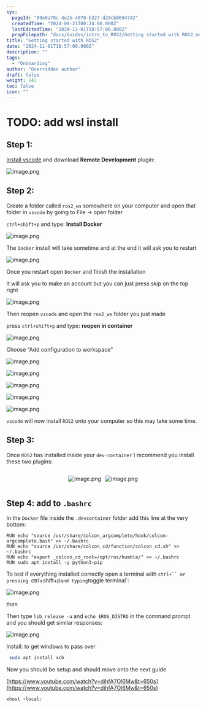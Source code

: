 ```yaml
---
sys:
  pageId: "89e0a78c-4e2b-4070-b327-d28cb0694742"
  createdTime: "2024-08-21T00:24:00.000Z"
  lastEditedTime: "2024-11-01T18:57:00.000Z"
  propFilepath: "docs/Guides/intro_to_ROS2/Getting started with ROS2.md"
title: "Getting started with ROS2"
date: "2024-11-01T18:57:00.000Z"
description: ""
tags:
  - "Onboarding"
author: "Overridden author"
draft: false
weight: 141
toc: false
icon: ""
---
```


# TODO: add wsl install

## Step 1:

[Install vscode](https://code.visualstudio.com/download) and download **Remote Development** plugin:

![image.png](https://prod-files-secure.s3.us-west-2.amazonaws.com/d518164a-d88e-44d1-a4ee-3adb3bd8bce0/efb52993-1881-4a40-b95e-6f020334f022/image.png?X-Amz-Algorithm=AWS4-HMAC-SHA256&X-Amz-Content-Sha256=UNSIGNED-PAYLOAD&X-Amz-Credential=ASIAZI2LB466VF25XVWD%2F20250423%2Fus-west-2%2Fs3%2Faws4_request&X-Amz-Date=20250423T091005Z&X-Amz-Expires=3600&X-Amz-Security-Token=IQoJb3JpZ2luX2VjEGEaCXVzLXdlc3QtMiJHMEUCIFpO5OVLyGaYz8fNkjkV%2Fq8LlgR%2BVXHo29ypbj1MzC0tAiEAn1YIXK55Qzhff6ZFnJJErf%2FpTu9DYvrlQx8GROVUkmgqiAQI6v%2F%2F%2F%2F%2F%2F%2F%2F%2F%2FARAAGgw2Mzc0MjMxODM4MDUiDL78Yv%2FtsrWBlmKuCircA6Vj%2Fxi3GW7A15B41Ec2cXJGOT7vdttTiF1XJr6T3ABggmpzVxmID3bVaX2GHuvV8xFHMOjh%2BWxC240Yus3F1LpBTjUpaQ2VclGQs4t7OeCOX%2FeeYRC3aFZfo6M8r4DKQoH91nuu%2Ff9XM6SpU5fG8KErj0E%2BuK2dAUUIgYk0%2BCkIG2J2u7ihTJzcro9RMTHeb5ZCTwdiSxmFd6D6BgnRk73HLn4%2B%2Fbca91SuFtqpi8cXEfYafP4viDTODn1kFmf2sGWzIF7clZmk79nQHdbXgbHCN%2BrG5libgpqpU2Th4L6G4qPUk1MgbKgPmZF9JXcxdvE2eQV33eMOTTt1jm9856HDlSLdvM9aaJtEDZI7o1ZhpO5tzvDgq98c2T6pBWDCGAhi6lMgR4yc41GZXAVGUzRYTnsy0qo2B6BR4jiSsBTleCEnPEvUceWGh4%2FxC6Vmfg1N%2FaEHgz791hV4Dk%2F06WDIPXHsPs4tahKjj0gaQ0Pb6NO%2FoTxvoBSYnUr9sqlyNVzddkzFcWFDfBYSoszB1Sx5yi5bXgPdh73W8CaLHQ%2BQiTxE6BngLOj%2FjO%2F32OjaqyulMEsebjhrZFEC2dYXMIMTy%2F42tbuLGPnu2ri%2BVPwLA81qET%2BgQTvpmFdsMKjZosAGOqUBjikXJaw9VPOgON1flsPti6T8do%2F42qTaeBwlK8nzmpcap8TQc204WkX6I5us85TJA2kPVlgYhW4%2B8%2BdL6vsCMFWKn5dV8sAWj9pt6TwjUO5ZNUIR8LxQC7NnlgB%2FD0jA0Xcit7iD3rFtgUyC57K%2FPDCZxAyds4BI%2Bf2n97fW4ka7zruObGgIvtjm1Yb3wPTp%2BQfv2FUIuZ%2FVhxA3YmjZ6PoRlCUh&X-Amz-Signature=2114d84bc3e78db511e7109540c5cab83e16d224012d39df7032f678328a330e&X-Amz-SignedHeaders=host&x-id=GetObject)

## Step 2:

Create a folder called `ros2_ws` somewhere on your computer and open that folder in `vscode` by going to File → open folder 

`ctrl+shift+p` and type: **Install Docker**

![image.png](https://prod-files-secure.s3.us-west-2.amazonaws.com/d518164a-d88e-44d1-a4ee-3adb3bd8bce0/2269dc0e-1cd5-47ff-bceb-c04ad9b2eab0/image.png?X-Amz-Algorithm=AWS4-HMAC-SHA256&X-Amz-Content-Sha256=UNSIGNED-PAYLOAD&X-Amz-Credential=ASIAZI2LB466VF25XVWD%2F20250423%2Fus-west-2%2Fs3%2Faws4_request&X-Amz-Date=20250423T091005Z&X-Amz-Expires=3600&X-Amz-Security-Token=IQoJb3JpZ2luX2VjEGEaCXVzLXdlc3QtMiJHMEUCIFpO5OVLyGaYz8fNkjkV%2Fq8LlgR%2BVXHo29ypbj1MzC0tAiEAn1YIXK55Qzhff6ZFnJJErf%2FpTu9DYvrlQx8GROVUkmgqiAQI6v%2F%2F%2F%2F%2F%2F%2F%2F%2F%2FARAAGgw2Mzc0MjMxODM4MDUiDL78Yv%2FtsrWBlmKuCircA6Vj%2Fxi3GW7A15B41Ec2cXJGOT7vdttTiF1XJr6T3ABggmpzVxmID3bVaX2GHuvV8xFHMOjh%2BWxC240Yus3F1LpBTjUpaQ2VclGQs4t7OeCOX%2FeeYRC3aFZfo6M8r4DKQoH91nuu%2Ff9XM6SpU5fG8KErj0E%2BuK2dAUUIgYk0%2BCkIG2J2u7ihTJzcro9RMTHeb5ZCTwdiSxmFd6D6BgnRk73HLn4%2B%2Fbca91SuFtqpi8cXEfYafP4viDTODn1kFmf2sGWzIF7clZmk79nQHdbXgbHCN%2BrG5libgpqpU2Th4L6G4qPUk1MgbKgPmZF9JXcxdvE2eQV33eMOTTt1jm9856HDlSLdvM9aaJtEDZI7o1ZhpO5tzvDgq98c2T6pBWDCGAhi6lMgR4yc41GZXAVGUzRYTnsy0qo2B6BR4jiSsBTleCEnPEvUceWGh4%2FxC6Vmfg1N%2FaEHgz791hV4Dk%2F06WDIPXHsPs4tahKjj0gaQ0Pb6NO%2FoTxvoBSYnUr9sqlyNVzddkzFcWFDfBYSoszB1Sx5yi5bXgPdh73W8CaLHQ%2BQiTxE6BngLOj%2FjO%2F32OjaqyulMEsebjhrZFEC2dYXMIMTy%2F42tbuLGPnu2ri%2BVPwLA81qET%2BgQTvpmFdsMKjZosAGOqUBjikXJaw9VPOgON1flsPti6T8do%2F42qTaeBwlK8nzmpcap8TQc204WkX6I5us85TJA2kPVlgYhW4%2B8%2BdL6vsCMFWKn5dV8sAWj9pt6TwjUO5ZNUIR8LxQC7NnlgB%2FD0jA0Xcit7iD3rFtgUyC57K%2FPDCZxAyds4BI%2Bf2n97fW4ka7zruObGgIvtjm1Yb3wPTp%2BQfv2FUIuZ%2FVhxA3YmjZ6PoRlCUh&X-Amz-Signature=43b516c73cc5d1147055e04728e5f3f5293f81857d1c53cb477b8192804a4922&X-Amz-SignedHeaders=host&x-id=GetObject)

The `Docker` install will take sometime and at the end it will ask you to restart

![image.png](https://prod-files-secure.s3.us-west-2.amazonaws.com/d518164a-d88e-44d1-a4ee-3adb3bd8bce0/ed233f78-be33-4b1f-b89c-9c346c0e961e/image.png?X-Amz-Algorithm=AWS4-HMAC-SHA256&X-Amz-Content-Sha256=UNSIGNED-PAYLOAD&X-Amz-Credential=ASIAZI2LB466VF25XVWD%2F20250423%2Fus-west-2%2Fs3%2Faws4_request&X-Amz-Date=20250423T091005Z&X-Amz-Expires=3600&X-Amz-Security-Token=IQoJb3JpZ2luX2VjEGEaCXVzLXdlc3QtMiJHMEUCIFpO5OVLyGaYz8fNkjkV%2Fq8LlgR%2BVXHo29ypbj1MzC0tAiEAn1YIXK55Qzhff6ZFnJJErf%2FpTu9DYvrlQx8GROVUkmgqiAQI6v%2F%2F%2F%2F%2F%2F%2F%2F%2F%2FARAAGgw2Mzc0MjMxODM4MDUiDL78Yv%2FtsrWBlmKuCircA6Vj%2Fxi3GW7A15B41Ec2cXJGOT7vdttTiF1XJr6T3ABggmpzVxmID3bVaX2GHuvV8xFHMOjh%2BWxC240Yus3F1LpBTjUpaQ2VclGQs4t7OeCOX%2FeeYRC3aFZfo6M8r4DKQoH91nuu%2Ff9XM6SpU5fG8KErj0E%2BuK2dAUUIgYk0%2BCkIG2J2u7ihTJzcro9RMTHeb5ZCTwdiSxmFd6D6BgnRk73HLn4%2B%2Fbca91SuFtqpi8cXEfYafP4viDTODn1kFmf2sGWzIF7clZmk79nQHdbXgbHCN%2BrG5libgpqpU2Th4L6G4qPUk1MgbKgPmZF9JXcxdvE2eQV33eMOTTt1jm9856HDlSLdvM9aaJtEDZI7o1ZhpO5tzvDgq98c2T6pBWDCGAhi6lMgR4yc41GZXAVGUzRYTnsy0qo2B6BR4jiSsBTleCEnPEvUceWGh4%2FxC6Vmfg1N%2FaEHgz791hV4Dk%2F06WDIPXHsPs4tahKjj0gaQ0Pb6NO%2FoTxvoBSYnUr9sqlyNVzddkzFcWFDfBYSoszB1Sx5yi5bXgPdh73W8CaLHQ%2BQiTxE6BngLOj%2FjO%2F32OjaqyulMEsebjhrZFEC2dYXMIMTy%2F42tbuLGPnu2ri%2BVPwLA81qET%2BgQTvpmFdsMKjZosAGOqUBjikXJaw9VPOgON1flsPti6T8do%2F42qTaeBwlK8nzmpcap8TQc204WkX6I5us85TJA2kPVlgYhW4%2B8%2BdL6vsCMFWKn5dV8sAWj9pt6TwjUO5ZNUIR8LxQC7NnlgB%2FD0jA0Xcit7iD3rFtgUyC57K%2FPDCZxAyds4BI%2Bf2n97fW4ka7zruObGgIvtjm1Yb3wPTp%2BQfv2FUIuZ%2FVhxA3YmjZ6PoRlCUh&X-Amz-Signature=6944073b65876c97272c93ff9c7cc48fbaef8e80199d57fbdb30d7f14e7213b5&X-Amz-SignedHeaders=host&x-id=GetObject)

Once you restart open `Docker` and finish the installation

It will ask you to make an account but you can just press skip on the top right

![image.png](https://prod-files-secure.s3.us-west-2.amazonaws.com/d518164a-d88e-44d1-a4ee-3adb3bd8bce0/21010ad9-1659-4fd9-9f59-9932a09b2a3d/image.png?X-Amz-Algorithm=AWS4-HMAC-SHA256&X-Amz-Content-Sha256=UNSIGNED-PAYLOAD&X-Amz-Credential=ASIAZI2LB466VF25XVWD%2F20250423%2Fus-west-2%2Fs3%2Faws4_request&X-Amz-Date=20250423T091005Z&X-Amz-Expires=3600&X-Amz-Security-Token=IQoJb3JpZ2luX2VjEGEaCXVzLXdlc3QtMiJHMEUCIFpO5OVLyGaYz8fNkjkV%2Fq8LlgR%2BVXHo29ypbj1MzC0tAiEAn1YIXK55Qzhff6ZFnJJErf%2FpTu9DYvrlQx8GROVUkmgqiAQI6v%2F%2F%2F%2F%2F%2F%2F%2F%2F%2FARAAGgw2Mzc0MjMxODM4MDUiDL78Yv%2FtsrWBlmKuCircA6Vj%2Fxi3GW7A15B41Ec2cXJGOT7vdttTiF1XJr6T3ABggmpzVxmID3bVaX2GHuvV8xFHMOjh%2BWxC240Yus3F1LpBTjUpaQ2VclGQs4t7OeCOX%2FeeYRC3aFZfo6M8r4DKQoH91nuu%2Ff9XM6SpU5fG8KErj0E%2BuK2dAUUIgYk0%2BCkIG2J2u7ihTJzcro9RMTHeb5ZCTwdiSxmFd6D6BgnRk73HLn4%2B%2Fbca91SuFtqpi8cXEfYafP4viDTODn1kFmf2sGWzIF7clZmk79nQHdbXgbHCN%2BrG5libgpqpU2Th4L6G4qPUk1MgbKgPmZF9JXcxdvE2eQV33eMOTTt1jm9856HDlSLdvM9aaJtEDZI7o1ZhpO5tzvDgq98c2T6pBWDCGAhi6lMgR4yc41GZXAVGUzRYTnsy0qo2B6BR4jiSsBTleCEnPEvUceWGh4%2FxC6Vmfg1N%2FaEHgz791hV4Dk%2F06WDIPXHsPs4tahKjj0gaQ0Pb6NO%2FoTxvoBSYnUr9sqlyNVzddkzFcWFDfBYSoszB1Sx5yi5bXgPdh73W8CaLHQ%2BQiTxE6BngLOj%2FjO%2F32OjaqyulMEsebjhrZFEC2dYXMIMTy%2F42tbuLGPnu2ri%2BVPwLA81qET%2BgQTvpmFdsMKjZosAGOqUBjikXJaw9VPOgON1flsPti6T8do%2F42qTaeBwlK8nzmpcap8TQc204WkX6I5us85TJA2kPVlgYhW4%2B8%2BdL6vsCMFWKn5dV8sAWj9pt6TwjUO5ZNUIR8LxQC7NnlgB%2FD0jA0Xcit7iD3rFtgUyC57K%2FPDCZxAyds4BI%2Bf2n97fW4ka7zruObGgIvtjm1Yb3wPTp%2BQfv2FUIuZ%2FVhxA3YmjZ6PoRlCUh&X-Amz-Signature=f438f15502c2ec7a9ea60c812d480e60e3ebcedd8b99334f59a73a9f824edfc6&X-Amz-SignedHeaders=host&x-id=GetObject)

Then reopen `vscode` and open the `ros2_ws` folder you just made

press `ctrl+shift+p` and type: **reopen in container**

![image.png](https://prod-files-secure.s3.us-west-2.amazonaws.com/d518164a-d88e-44d1-a4ee-3adb3bd8bce0/4e93b8c2-41ad-488c-8095-c74205196118/image.png?X-Amz-Algorithm=AWS4-HMAC-SHA256&X-Amz-Content-Sha256=UNSIGNED-PAYLOAD&X-Amz-Credential=ASIAZI2LB466VF25XVWD%2F20250423%2Fus-west-2%2Fs3%2Faws4_request&X-Amz-Date=20250423T091005Z&X-Amz-Expires=3600&X-Amz-Security-Token=IQoJb3JpZ2luX2VjEGEaCXVzLXdlc3QtMiJHMEUCIFpO5OVLyGaYz8fNkjkV%2Fq8LlgR%2BVXHo29ypbj1MzC0tAiEAn1YIXK55Qzhff6ZFnJJErf%2FpTu9DYvrlQx8GROVUkmgqiAQI6v%2F%2F%2F%2F%2F%2F%2F%2F%2F%2FARAAGgw2Mzc0MjMxODM4MDUiDL78Yv%2FtsrWBlmKuCircA6Vj%2Fxi3GW7A15B41Ec2cXJGOT7vdttTiF1XJr6T3ABggmpzVxmID3bVaX2GHuvV8xFHMOjh%2BWxC240Yus3F1LpBTjUpaQ2VclGQs4t7OeCOX%2FeeYRC3aFZfo6M8r4DKQoH91nuu%2Ff9XM6SpU5fG8KErj0E%2BuK2dAUUIgYk0%2BCkIG2J2u7ihTJzcro9RMTHeb5ZCTwdiSxmFd6D6BgnRk73HLn4%2B%2Fbca91SuFtqpi8cXEfYafP4viDTODn1kFmf2sGWzIF7clZmk79nQHdbXgbHCN%2BrG5libgpqpU2Th4L6G4qPUk1MgbKgPmZF9JXcxdvE2eQV33eMOTTt1jm9856HDlSLdvM9aaJtEDZI7o1ZhpO5tzvDgq98c2T6pBWDCGAhi6lMgR4yc41GZXAVGUzRYTnsy0qo2B6BR4jiSsBTleCEnPEvUceWGh4%2FxC6Vmfg1N%2FaEHgz791hV4Dk%2F06WDIPXHsPs4tahKjj0gaQ0Pb6NO%2FoTxvoBSYnUr9sqlyNVzddkzFcWFDfBYSoszB1Sx5yi5bXgPdh73W8CaLHQ%2BQiTxE6BngLOj%2FjO%2F32OjaqyulMEsebjhrZFEC2dYXMIMTy%2F42tbuLGPnu2ri%2BVPwLA81qET%2BgQTvpmFdsMKjZosAGOqUBjikXJaw9VPOgON1flsPti6T8do%2F42qTaeBwlK8nzmpcap8TQc204WkX6I5us85TJA2kPVlgYhW4%2B8%2BdL6vsCMFWKn5dV8sAWj9pt6TwjUO5ZNUIR8LxQC7NnlgB%2FD0jA0Xcit7iD3rFtgUyC57K%2FPDCZxAyds4BI%2Bf2n97fW4ka7zruObGgIvtjm1Yb3wPTp%2BQfv2FUIuZ%2FVhxA3YmjZ6PoRlCUh&X-Amz-Signature=002e7d24ed44eefd07f4e1468ef9665199ffd9832d299ff1202facb756841a40&X-Amz-SignedHeaders=host&x-id=GetObject)

Choose “Add configuration to workspace”

![image.png](https://prod-files-secure.s3.us-west-2.amazonaws.com/d518164a-d88e-44d1-a4ee-3adb3bd8bce0/9560b282-5060-4989-ba37-97e7b2c22476/image.png?X-Amz-Algorithm=AWS4-HMAC-SHA256&X-Amz-Content-Sha256=UNSIGNED-PAYLOAD&X-Amz-Credential=ASIAZI2LB466VF25XVWD%2F20250423%2Fus-west-2%2Fs3%2Faws4_request&X-Amz-Date=20250423T091005Z&X-Amz-Expires=3600&X-Amz-Security-Token=IQoJb3JpZ2luX2VjEGEaCXVzLXdlc3QtMiJHMEUCIFpO5OVLyGaYz8fNkjkV%2Fq8LlgR%2BVXHo29ypbj1MzC0tAiEAn1YIXK55Qzhff6ZFnJJErf%2FpTu9DYvrlQx8GROVUkmgqiAQI6v%2F%2F%2F%2F%2F%2F%2F%2F%2F%2FARAAGgw2Mzc0MjMxODM4MDUiDL78Yv%2FtsrWBlmKuCircA6Vj%2Fxi3GW7A15B41Ec2cXJGOT7vdttTiF1XJr6T3ABggmpzVxmID3bVaX2GHuvV8xFHMOjh%2BWxC240Yus3F1LpBTjUpaQ2VclGQs4t7OeCOX%2FeeYRC3aFZfo6M8r4DKQoH91nuu%2Ff9XM6SpU5fG8KErj0E%2BuK2dAUUIgYk0%2BCkIG2J2u7ihTJzcro9RMTHeb5ZCTwdiSxmFd6D6BgnRk73HLn4%2B%2Fbca91SuFtqpi8cXEfYafP4viDTODn1kFmf2sGWzIF7clZmk79nQHdbXgbHCN%2BrG5libgpqpU2Th4L6G4qPUk1MgbKgPmZF9JXcxdvE2eQV33eMOTTt1jm9856HDlSLdvM9aaJtEDZI7o1ZhpO5tzvDgq98c2T6pBWDCGAhi6lMgR4yc41GZXAVGUzRYTnsy0qo2B6BR4jiSsBTleCEnPEvUceWGh4%2FxC6Vmfg1N%2FaEHgz791hV4Dk%2F06WDIPXHsPs4tahKjj0gaQ0Pb6NO%2FoTxvoBSYnUr9sqlyNVzddkzFcWFDfBYSoszB1Sx5yi5bXgPdh73W8CaLHQ%2BQiTxE6BngLOj%2FjO%2F32OjaqyulMEsebjhrZFEC2dYXMIMTy%2F42tbuLGPnu2ri%2BVPwLA81qET%2BgQTvpmFdsMKjZosAGOqUBjikXJaw9VPOgON1flsPti6T8do%2F42qTaeBwlK8nzmpcap8TQc204WkX6I5us85TJA2kPVlgYhW4%2B8%2BdL6vsCMFWKn5dV8sAWj9pt6TwjUO5ZNUIR8LxQC7NnlgB%2FD0jA0Xcit7iD3rFtgUyC57K%2FPDCZxAyds4BI%2Bf2n97fW4ka7zruObGgIvtjm1Yb3wPTp%2BQfv2FUIuZ%2FVhxA3YmjZ6PoRlCUh&X-Amz-Signature=a024da591af3cec33f791c7e7494f0656fcccf1ef319aec2e6e32ad7ddfe27b4&X-Amz-SignedHeaders=host&x-id=GetObject)

![image.png](https://prod-files-secure.s3.us-west-2.amazonaws.com/d518164a-d88e-44d1-a4ee-3adb3bd8bce0/2ee63f81-886b-48e8-a553-dc6e5eac99e4/image.png?X-Amz-Algorithm=AWS4-HMAC-SHA256&X-Amz-Content-Sha256=UNSIGNED-PAYLOAD&X-Amz-Credential=ASIAZI2LB466VF25XVWD%2F20250423%2Fus-west-2%2Fs3%2Faws4_request&X-Amz-Date=20250423T091005Z&X-Amz-Expires=3600&X-Amz-Security-Token=IQoJb3JpZ2luX2VjEGEaCXVzLXdlc3QtMiJHMEUCIFpO5OVLyGaYz8fNkjkV%2Fq8LlgR%2BVXHo29ypbj1MzC0tAiEAn1YIXK55Qzhff6ZFnJJErf%2FpTu9DYvrlQx8GROVUkmgqiAQI6v%2F%2F%2F%2F%2F%2F%2F%2F%2F%2FARAAGgw2Mzc0MjMxODM4MDUiDL78Yv%2FtsrWBlmKuCircA6Vj%2Fxi3GW7A15B41Ec2cXJGOT7vdttTiF1XJr6T3ABggmpzVxmID3bVaX2GHuvV8xFHMOjh%2BWxC240Yus3F1LpBTjUpaQ2VclGQs4t7OeCOX%2FeeYRC3aFZfo6M8r4DKQoH91nuu%2Ff9XM6SpU5fG8KErj0E%2BuK2dAUUIgYk0%2BCkIG2J2u7ihTJzcro9RMTHeb5ZCTwdiSxmFd6D6BgnRk73HLn4%2B%2Fbca91SuFtqpi8cXEfYafP4viDTODn1kFmf2sGWzIF7clZmk79nQHdbXgbHCN%2BrG5libgpqpU2Th4L6G4qPUk1MgbKgPmZF9JXcxdvE2eQV33eMOTTt1jm9856HDlSLdvM9aaJtEDZI7o1ZhpO5tzvDgq98c2T6pBWDCGAhi6lMgR4yc41GZXAVGUzRYTnsy0qo2B6BR4jiSsBTleCEnPEvUceWGh4%2FxC6Vmfg1N%2FaEHgz791hV4Dk%2F06WDIPXHsPs4tahKjj0gaQ0Pb6NO%2FoTxvoBSYnUr9sqlyNVzddkzFcWFDfBYSoszB1Sx5yi5bXgPdh73W8CaLHQ%2BQiTxE6BngLOj%2FjO%2F32OjaqyulMEsebjhrZFEC2dYXMIMTy%2F42tbuLGPnu2ri%2BVPwLA81qET%2BgQTvpmFdsMKjZosAGOqUBjikXJaw9VPOgON1flsPti6T8do%2F42qTaeBwlK8nzmpcap8TQc204WkX6I5us85TJA2kPVlgYhW4%2B8%2BdL6vsCMFWKn5dV8sAWj9pt6TwjUO5ZNUIR8LxQC7NnlgB%2FD0jA0Xcit7iD3rFtgUyC57K%2FPDCZxAyds4BI%2Bf2n97fW4ka7zruObGgIvtjm1Yb3wPTp%2BQfv2FUIuZ%2FVhxA3YmjZ6PoRlCUh&X-Amz-Signature=f35434be084fe7fbc7d01b8692f04aca45b3663cd6ceb1509818d74706473b51&X-Amz-SignedHeaders=host&x-id=GetObject)

![image.png](https://prod-files-secure.s3.us-west-2.amazonaws.com/d518164a-d88e-44d1-a4ee-3adb3bd8bce0/ae1580b2-b048-407e-aed9-b584224a7a04/image.png?X-Amz-Algorithm=AWS4-HMAC-SHA256&X-Amz-Content-Sha256=UNSIGNED-PAYLOAD&X-Amz-Credential=ASIAZI2LB466VF25XVWD%2F20250423%2Fus-west-2%2Fs3%2Faws4_request&X-Amz-Date=20250423T091005Z&X-Amz-Expires=3600&X-Amz-Security-Token=IQoJb3JpZ2luX2VjEGEaCXVzLXdlc3QtMiJHMEUCIFpO5OVLyGaYz8fNkjkV%2Fq8LlgR%2BVXHo29ypbj1MzC0tAiEAn1YIXK55Qzhff6ZFnJJErf%2FpTu9DYvrlQx8GROVUkmgqiAQI6v%2F%2F%2F%2F%2F%2F%2F%2F%2F%2FARAAGgw2Mzc0MjMxODM4MDUiDL78Yv%2FtsrWBlmKuCircA6Vj%2Fxi3GW7A15B41Ec2cXJGOT7vdttTiF1XJr6T3ABggmpzVxmID3bVaX2GHuvV8xFHMOjh%2BWxC240Yus3F1LpBTjUpaQ2VclGQs4t7OeCOX%2FeeYRC3aFZfo6M8r4DKQoH91nuu%2Ff9XM6SpU5fG8KErj0E%2BuK2dAUUIgYk0%2BCkIG2J2u7ihTJzcro9RMTHeb5ZCTwdiSxmFd6D6BgnRk73HLn4%2B%2Fbca91SuFtqpi8cXEfYafP4viDTODn1kFmf2sGWzIF7clZmk79nQHdbXgbHCN%2BrG5libgpqpU2Th4L6G4qPUk1MgbKgPmZF9JXcxdvE2eQV33eMOTTt1jm9856HDlSLdvM9aaJtEDZI7o1ZhpO5tzvDgq98c2T6pBWDCGAhi6lMgR4yc41GZXAVGUzRYTnsy0qo2B6BR4jiSsBTleCEnPEvUceWGh4%2FxC6Vmfg1N%2FaEHgz791hV4Dk%2F06WDIPXHsPs4tahKjj0gaQ0Pb6NO%2FoTxvoBSYnUr9sqlyNVzddkzFcWFDfBYSoszB1Sx5yi5bXgPdh73W8CaLHQ%2BQiTxE6BngLOj%2FjO%2F32OjaqyulMEsebjhrZFEC2dYXMIMTy%2F42tbuLGPnu2ri%2BVPwLA81qET%2BgQTvpmFdsMKjZosAGOqUBjikXJaw9VPOgON1flsPti6T8do%2F42qTaeBwlK8nzmpcap8TQc204WkX6I5us85TJA2kPVlgYhW4%2B8%2BdL6vsCMFWKn5dV8sAWj9pt6TwjUO5ZNUIR8LxQC7NnlgB%2FD0jA0Xcit7iD3rFtgUyC57K%2FPDCZxAyds4BI%2Bf2n97fW4ka7zruObGgIvtjm1Yb3wPTp%2BQfv2FUIuZ%2FVhxA3YmjZ6PoRlCUh&X-Amz-Signature=679888a0088ffc155a9462d61165a28a33b03ee7d59d4739d9a8b9c8dc50f915&X-Amz-SignedHeaders=host&x-id=GetObject)

![image.png](https://prod-files-secure.s3.us-west-2.amazonaws.com/d518164a-d88e-44d1-a4ee-3adb3bd8bce0/53255b28-f75e-430f-b9e3-c0ac8577e42b/image.png?X-Amz-Algorithm=AWS4-HMAC-SHA256&X-Amz-Content-Sha256=UNSIGNED-PAYLOAD&X-Amz-Credential=ASIAZI2LB466VF25XVWD%2F20250423%2Fus-west-2%2Fs3%2Faws4_request&X-Amz-Date=20250423T091005Z&X-Amz-Expires=3600&X-Amz-Security-Token=IQoJb3JpZ2luX2VjEGEaCXVzLXdlc3QtMiJHMEUCIFpO5OVLyGaYz8fNkjkV%2Fq8LlgR%2BVXHo29ypbj1MzC0tAiEAn1YIXK55Qzhff6ZFnJJErf%2FpTu9DYvrlQx8GROVUkmgqiAQI6v%2F%2F%2F%2F%2F%2F%2F%2F%2F%2FARAAGgw2Mzc0MjMxODM4MDUiDL78Yv%2FtsrWBlmKuCircA6Vj%2Fxi3GW7A15B41Ec2cXJGOT7vdttTiF1XJr6T3ABggmpzVxmID3bVaX2GHuvV8xFHMOjh%2BWxC240Yus3F1LpBTjUpaQ2VclGQs4t7OeCOX%2FeeYRC3aFZfo6M8r4DKQoH91nuu%2Ff9XM6SpU5fG8KErj0E%2BuK2dAUUIgYk0%2BCkIG2J2u7ihTJzcro9RMTHeb5ZCTwdiSxmFd6D6BgnRk73HLn4%2B%2Fbca91SuFtqpi8cXEfYafP4viDTODn1kFmf2sGWzIF7clZmk79nQHdbXgbHCN%2BrG5libgpqpU2Th4L6G4qPUk1MgbKgPmZF9JXcxdvE2eQV33eMOTTt1jm9856HDlSLdvM9aaJtEDZI7o1ZhpO5tzvDgq98c2T6pBWDCGAhi6lMgR4yc41GZXAVGUzRYTnsy0qo2B6BR4jiSsBTleCEnPEvUceWGh4%2FxC6Vmfg1N%2FaEHgz791hV4Dk%2F06WDIPXHsPs4tahKjj0gaQ0Pb6NO%2FoTxvoBSYnUr9sqlyNVzddkzFcWFDfBYSoszB1Sx5yi5bXgPdh73W8CaLHQ%2BQiTxE6BngLOj%2FjO%2F32OjaqyulMEsebjhrZFEC2dYXMIMTy%2F42tbuLGPnu2ri%2BVPwLA81qET%2BgQTvpmFdsMKjZosAGOqUBjikXJaw9VPOgON1flsPti6T8do%2F42qTaeBwlK8nzmpcap8TQc204WkX6I5us85TJA2kPVlgYhW4%2B8%2BdL6vsCMFWKn5dV8sAWj9pt6TwjUO5ZNUIR8LxQC7NnlgB%2FD0jA0Xcit7iD3rFtgUyC57K%2FPDCZxAyds4BI%2Bf2n97fW4ka7zruObGgIvtjm1Yb3wPTp%2BQfv2FUIuZ%2FVhxA3YmjZ6PoRlCUh&X-Amz-Signature=2b9e36616f369d0a84530a1eb1b7c38cbc4862f0caa0a01b4de38b43d2abc3c8&X-Amz-SignedHeaders=host&x-id=GetObject)

![image.png](https://prod-files-secure.s3.us-west-2.amazonaws.com/d518164a-d88e-44d1-a4ee-3adb3bd8bce0/7c562767-5af9-4ffb-97d1-327bcdf4ee00/image.png?X-Amz-Algorithm=AWS4-HMAC-SHA256&X-Amz-Content-Sha256=UNSIGNED-PAYLOAD&X-Amz-Credential=ASIAZI2LB466VF25XVWD%2F20250423%2Fus-west-2%2Fs3%2Faws4_request&X-Amz-Date=20250423T091005Z&X-Amz-Expires=3600&X-Amz-Security-Token=IQoJb3JpZ2luX2VjEGEaCXVzLXdlc3QtMiJHMEUCIFpO5OVLyGaYz8fNkjkV%2Fq8LlgR%2BVXHo29ypbj1MzC0tAiEAn1YIXK55Qzhff6ZFnJJErf%2FpTu9DYvrlQx8GROVUkmgqiAQI6v%2F%2F%2F%2F%2F%2F%2F%2F%2F%2FARAAGgw2Mzc0MjMxODM4MDUiDL78Yv%2FtsrWBlmKuCircA6Vj%2Fxi3GW7A15B41Ec2cXJGOT7vdttTiF1XJr6T3ABggmpzVxmID3bVaX2GHuvV8xFHMOjh%2BWxC240Yus3F1LpBTjUpaQ2VclGQs4t7OeCOX%2FeeYRC3aFZfo6M8r4DKQoH91nuu%2Ff9XM6SpU5fG8KErj0E%2BuK2dAUUIgYk0%2BCkIG2J2u7ihTJzcro9RMTHeb5ZCTwdiSxmFd6D6BgnRk73HLn4%2B%2Fbca91SuFtqpi8cXEfYafP4viDTODn1kFmf2sGWzIF7clZmk79nQHdbXgbHCN%2BrG5libgpqpU2Th4L6G4qPUk1MgbKgPmZF9JXcxdvE2eQV33eMOTTt1jm9856HDlSLdvM9aaJtEDZI7o1ZhpO5tzvDgq98c2T6pBWDCGAhi6lMgR4yc41GZXAVGUzRYTnsy0qo2B6BR4jiSsBTleCEnPEvUceWGh4%2FxC6Vmfg1N%2FaEHgz791hV4Dk%2F06WDIPXHsPs4tahKjj0gaQ0Pb6NO%2FoTxvoBSYnUr9sqlyNVzddkzFcWFDfBYSoszB1Sx5yi5bXgPdh73W8CaLHQ%2BQiTxE6BngLOj%2FjO%2F32OjaqyulMEsebjhrZFEC2dYXMIMTy%2F42tbuLGPnu2ri%2BVPwLA81qET%2BgQTvpmFdsMKjZosAGOqUBjikXJaw9VPOgON1flsPti6T8do%2F42qTaeBwlK8nzmpcap8TQc204WkX6I5us85TJA2kPVlgYhW4%2B8%2BdL6vsCMFWKn5dV8sAWj9pt6TwjUO5ZNUIR8LxQC7NnlgB%2FD0jA0Xcit7iD3rFtgUyC57K%2FPDCZxAyds4BI%2Bf2n97fW4ka7zruObGgIvtjm1Yb3wPTp%2BQfv2FUIuZ%2FVhxA3YmjZ6PoRlCUh&X-Amz-Signature=a2c94d99a9bde12080a5cfbbedf60391c408762db3551958b1e3094fbb9c094c&X-Amz-SignedHeaders=host&x-id=GetObject)

`vscode` will now install `ROS2` onto your computer so this may take some time.

## Step 3:

Once `ROS2` has installed inside your `dev-container` I recommend you install these two plugins:

<div style="display: flex;flex-direction: row; column-gap:10px; max-width: 630px;justify-content: center;">
<div>

![image.png](https://prod-files-secure.s3.us-west-2.amazonaws.com/d518164a-d88e-44d1-a4ee-3adb3bd8bce0/3fc3d550-5a54-4ba1-ba6b-faa01cdb7369/image.png?X-Amz-Algorithm=AWS4-HMAC-SHA256&X-Amz-Content-Sha256=UNSIGNED-PAYLOAD&X-Amz-Credential=ASIAZI2LB466YUHAR2AL%2F20250423%2Fus-west-2%2Fs3%2Faws4_request&X-Amz-Date=20250423T091017Z&X-Amz-Expires=3600&X-Amz-Security-Token=IQoJb3JpZ2luX2VjEGEaCXVzLXdlc3QtMiJHMEUCIQDBWeT6lLG%2FoToMtU4E0rGbjO30M3lBU3v6oTG8YblVoAIge2XcjoaHGeMSKZpTqzhUcW4aI1YCcT%2BEDg%2Boy4FMVIIqiAQI6f%2F%2F%2F%2F%2F%2F%2F%2F%2F%2FARAAGgw2Mzc0MjMxODM4MDUiDBUM802n%2Bb50gszFiCrcAwl0gLcKht3i2odGXfsCaopIFrdPr%2B3dhLj7OE59qnmDux1GQNI8adnicVVox%2Fz9MBWaknMA6xPh4FFqSrcJB7WywkvBqcb7sQwvac3%2Bw2CcoqbIaDi%2BHYKQLrMoChhVcVW74CSql67TXVgDnMeoVVIdJ60xHhr%2FWFwDxUAwNzJ%2F5Pjg3OWooOQv0nS18Ashcw278lVyIXtDCqcIBqgATPQNQ2Xi4Vqbb%2FaVQXv1MjWsWH8j1C%2Bs0WSerYKvPha%2FtvFn4ZMNFJd51g3bnPCmYTczVPKSICAUbtTXqcgA9e%2BvlPjcz2qL2G1peAil10DjKe40pv8E7ukWKDiIo3njJBHJkuKSkZmB%2F0Be9U1ojtLrXkzciqD7Mf1zCfxRy8bl9oQK6nGiehXWmGh%2F9pNT%2BKrnW3Hk%2F%2BurfcIP5Ryvf5js%2FxEeUH3OfGhMUN6SQZqBwXt9SXJwrDjyU0nsdDJF0bB51fUCp0dW5Z4zFixY8xJY7EYEfgZH1IgVJpRtHroc7JVboECD5Px%2B3pvclH%2F%2FxzuVxYMw723VDOKE5FFMhF%2BzRh%2BxBY8DnJ9iJeFJnPcSqmPwk3Z%2BgfJKiJKZXXfWwRlbdkcDVgELJFsymuh3cCeYweC8jbeoiCfVteu9MInIosAGOqUB5pQKSBvtNxkHsB7%2B9LyvO%2FH6IDsYZ3%2FcrmFhrEvU5ypkcREnjGswMgkr3qJQOfesrb1XUyXgb0utN5fePfd%2FEk3eGa0wp4mgw94VMEV4e1kgZEBrdBdfllDebwstgtWXpQhnVk%2B%2BTnMs%2FTRfIzB1b%2Bx6xFCZsOTTJkPkt84HYv9z34tXHKi2IpEWniRbzsSTjrnA9bIeLYDCskB%2FwELvVd12o4dO&X-Amz-Signature=4290839c5008ca34aab56f9021f6bfc2c280e5452df776e5d536bf15028801bd&X-Amz-SignedHeaders=host&x-id=GetObject)

</div>
<div>

![image.png](https://prod-files-secure.s3.us-west-2.amazonaws.com/d518164a-d88e-44d1-a4ee-3adb3bd8bce0/d994cc66-13c2-4093-a5a3-f84cf4601a82/image.png?X-Amz-Algorithm=AWS4-HMAC-SHA256&X-Amz-Content-Sha256=UNSIGNED-PAYLOAD&X-Amz-Credential=ASIAZI2LB4667ASEYIK4%2F20250423%2Fus-west-2%2Fs3%2Faws4_request&X-Amz-Date=20250423T091018Z&X-Amz-Expires=3600&X-Amz-Security-Token=IQoJb3JpZ2luX2VjEGEaCXVzLXdlc3QtMiJHMEUCIGiJxrSONY9sS1URp5K3ky56WX1NSF3Ly37r50sVfzsoAiEAmPpgTVRMMTWc5OnwjQdjpz1LKG3pP%2Fvo3rihz%2B4M8zoqiAQI6v%2F%2F%2F%2F%2F%2F%2F%2F%2F%2FARAAGgw2Mzc0MjMxODM4MDUiDJLlXayd%2BQGU62ZYjSrcA%2Bw10CtRh3HfIhSKvaaa2KG%2BCyrAxcY%2BV48%2FgFP2fAKlHSAir4sJJ8OSZwrILFTKPoa2BkVH6lgbtluphlJUZ2kuOXuJ4H0%2BcorSa%2F5wLC%2B8JallGmBLTc3BQvd%2Bd0ffYYbIfqUqqWLvQTKrNz8yLnJxMsSrWQ1inAxqFTcrw1j6EDEm7TAbTMGOGQAWKp9IIbyz%2BzJNzt9%2BX%2FBQlLmZs9roNWdJZllmoEL5t4H1vR42BYxB3h97CDG3Oda7W%2BR2bTzGoM6s5a1c2kv1ftXk2q9p%2B3ntUoWjm%2B3Zjf7tx5HA9HEFmLorPyB8lHgdJlGzVdG5wAa5YHPoWWWp%2F8oRcNw8%2BswVm9xSyp0RRy9ptpDyJ%2BC3KMufp2fFHA%2FFCyyNnbg6MlD3jXV7QxYoRHSJbt9Ln%2F4FTUXKjmcYFbRxWN3bvoR3eYkZI1taCrvZ%2FhQDkc206waHiE29xN08cCzJDs9%2B%2F27R8DEkqfpkQ7dgWaSa%2BcqTYyeJom8Uw3tCzuV4Us2Iyw1koRHf%2FjywiaaoQltc9Z9bR2lUjGOI1xAIbeh7yjdOC9T8uVHNr%2BActKyB%2BSU8%2B6qDWiQqE9Iy98avHgAdweGxm44nYmqkBdCDoBDJaUfaBpyw%2FIZOyMCIMKjZosAGOqUB9XDOFOfWc59KTck7UBoX%2BxTSS8kpN6gf7WDh4kVBTt7JSPPsIbn5SqYGjXjIlLs%2BZf93nKuA9veL7r%2Bm3VdtgUzPIJNIOJKNAkFxLj%2BDqGsTUeounqqY7jltbiWrMP5K5NmoErIHUR7LDKHgPh%2FW5q5VzKgBlBmjJDQakQxWGF9264RAFjzq6IyOGJxuLY8ncPQzsBm0fbIbhbI1fNVdyuUR57Ux&X-Amz-Signature=15967785a193711f3de744c708224c7935d89ea531d17a700b1c4ed685cccccc&X-Amz-SignedHeaders=host&x-id=GetObject)

</div>
</div>

## Step 4: add to `.bashrc`

In the `Docker` file inside the `.devcontainer` folder add this line at the very bottom: 

```docker
RUN echo "source /usr/share/colcon_argcomplete/hook/colcon-argcomplete.bash" >> ~/.bashrc
RUN echo "source /usr/share/colcon_cd/function/colcon_cd.sh" >> ~/.bashrc
RUN echo "export _colcon_cd_root=/opt/ros/humble/" >> ~/.bashrc
RUN sudo apt install -y python3-pip 
```

To test if everything installed correctly open a terminal with `ctrl+`` or pressing `ctrl+shift+p` and typing `toggle terminal`:

![image.png](https://prod-files-secure.s3.us-west-2.amazonaws.com/d518164a-d88e-44d1-a4ee-3adb3bd8bce0/6a4943d8-b04e-4c02-9a58-775f3384d1a5/image.png?X-Amz-Algorithm=AWS4-HMAC-SHA256&X-Amz-Content-Sha256=UNSIGNED-PAYLOAD&X-Amz-Credential=ASIAZI2LB466VF25XVWD%2F20250423%2Fus-west-2%2Fs3%2Faws4_request&X-Amz-Date=20250423T091005Z&X-Amz-Expires=3600&X-Amz-Security-Token=IQoJb3JpZ2luX2VjEGEaCXVzLXdlc3QtMiJHMEUCIFpO5OVLyGaYz8fNkjkV%2Fq8LlgR%2BVXHo29ypbj1MzC0tAiEAn1YIXK55Qzhff6ZFnJJErf%2FpTu9DYvrlQx8GROVUkmgqiAQI6v%2F%2F%2F%2F%2F%2F%2F%2F%2F%2FARAAGgw2Mzc0MjMxODM4MDUiDL78Yv%2FtsrWBlmKuCircA6Vj%2Fxi3GW7A15B41Ec2cXJGOT7vdttTiF1XJr6T3ABggmpzVxmID3bVaX2GHuvV8xFHMOjh%2BWxC240Yus3F1LpBTjUpaQ2VclGQs4t7OeCOX%2FeeYRC3aFZfo6M8r4DKQoH91nuu%2Ff9XM6SpU5fG8KErj0E%2BuK2dAUUIgYk0%2BCkIG2J2u7ihTJzcro9RMTHeb5ZCTwdiSxmFd6D6BgnRk73HLn4%2B%2Fbca91SuFtqpi8cXEfYafP4viDTODn1kFmf2sGWzIF7clZmk79nQHdbXgbHCN%2BrG5libgpqpU2Th4L6G4qPUk1MgbKgPmZF9JXcxdvE2eQV33eMOTTt1jm9856HDlSLdvM9aaJtEDZI7o1ZhpO5tzvDgq98c2T6pBWDCGAhi6lMgR4yc41GZXAVGUzRYTnsy0qo2B6BR4jiSsBTleCEnPEvUceWGh4%2FxC6Vmfg1N%2FaEHgz791hV4Dk%2F06WDIPXHsPs4tahKjj0gaQ0Pb6NO%2FoTxvoBSYnUr9sqlyNVzddkzFcWFDfBYSoszB1Sx5yi5bXgPdh73W8CaLHQ%2BQiTxE6BngLOj%2FjO%2F32OjaqyulMEsebjhrZFEC2dYXMIMTy%2F42tbuLGPnu2ri%2BVPwLA81qET%2BgQTvpmFdsMKjZosAGOqUBjikXJaw9VPOgON1flsPti6T8do%2F42qTaeBwlK8nzmpcap8TQc204WkX6I5us85TJA2kPVlgYhW4%2B8%2BdL6vsCMFWKn5dV8sAWj9pt6TwjUO5ZNUIR8LxQC7NnlgB%2FD0jA0Xcit7iD3rFtgUyC57K%2FPDCZxAyds4BI%2Bf2n97fW4ka7zruObGgIvtjm1Yb3wPTp%2BQfv2FUIuZ%2FVhxA3YmjZ6PoRlCUh&X-Amz-Signature=7cb9994e759067b57398f6923dbcae854f6e01ce23bf47c7a21515901ad621d7&X-Amz-SignedHeaders=host&x-id=GetObject)

then 

Then type `lsb_release -a` and `echo $ROS_DISTRO` in the command prompt and you should get similar responses:

![image.png](https://prod-files-secure.s3.us-west-2.amazonaws.com/d518164a-d88e-44d1-a4ee-3adb3bd8bce0/3e635dec-a805-4e85-8b9e-d000e5b71a4e/image.png?X-Amz-Algorithm=AWS4-HMAC-SHA256&X-Amz-Content-Sha256=UNSIGNED-PAYLOAD&X-Amz-Credential=ASIAZI2LB466VF25XVWD%2F20250423%2Fus-west-2%2Fs3%2Faws4_request&X-Amz-Date=20250423T091005Z&X-Amz-Expires=3600&X-Amz-Security-Token=IQoJb3JpZ2luX2VjEGEaCXVzLXdlc3QtMiJHMEUCIFpO5OVLyGaYz8fNkjkV%2Fq8LlgR%2BVXHo29ypbj1MzC0tAiEAn1YIXK55Qzhff6ZFnJJErf%2FpTu9DYvrlQx8GROVUkmgqiAQI6v%2F%2F%2F%2F%2F%2F%2F%2F%2F%2FARAAGgw2Mzc0MjMxODM4MDUiDL78Yv%2FtsrWBlmKuCircA6Vj%2Fxi3GW7A15B41Ec2cXJGOT7vdttTiF1XJr6T3ABggmpzVxmID3bVaX2GHuvV8xFHMOjh%2BWxC240Yus3F1LpBTjUpaQ2VclGQs4t7OeCOX%2FeeYRC3aFZfo6M8r4DKQoH91nuu%2Ff9XM6SpU5fG8KErj0E%2BuK2dAUUIgYk0%2BCkIG2J2u7ihTJzcro9RMTHeb5ZCTwdiSxmFd6D6BgnRk73HLn4%2B%2Fbca91SuFtqpi8cXEfYafP4viDTODn1kFmf2sGWzIF7clZmk79nQHdbXgbHCN%2BrG5libgpqpU2Th4L6G4qPUk1MgbKgPmZF9JXcxdvE2eQV33eMOTTt1jm9856HDlSLdvM9aaJtEDZI7o1ZhpO5tzvDgq98c2T6pBWDCGAhi6lMgR4yc41GZXAVGUzRYTnsy0qo2B6BR4jiSsBTleCEnPEvUceWGh4%2FxC6Vmfg1N%2FaEHgz791hV4Dk%2F06WDIPXHsPs4tahKjj0gaQ0Pb6NO%2FoTxvoBSYnUr9sqlyNVzddkzFcWFDfBYSoszB1Sx5yi5bXgPdh73W8CaLHQ%2BQiTxE6BngLOj%2FjO%2F32OjaqyulMEsebjhrZFEC2dYXMIMTy%2F42tbuLGPnu2ri%2BVPwLA81qET%2BgQTvpmFdsMKjZosAGOqUBjikXJaw9VPOgON1flsPti6T8do%2F42qTaeBwlK8nzmpcap8TQc204WkX6I5us85TJA2kPVlgYhW4%2B8%2BdL6vsCMFWKn5dV8sAWj9pt6TwjUO5ZNUIR8LxQC7NnlgB%2FD0jA0Xcit7iD3rFtgUyC57K%2FPDCZxAyds4BI%2Bf2n97fW4ka7zruObGgIvtjm1Yb3wPTp%2BQfv2FUIuZ%2FVhxA3YmjZ6PoRlCUh&X-Amz-Signature=5026d9939b18b663652dbca48b2b3ac008ecc5520b527a3e13616401052d11a3&X-Amz-SignedHeaders=host&x-id=GetObject)

Install:  to get windows to pass over

```bash
 sudo apt install xcb
```

Now you should be setup and should move onto the next guide 

[https://www.youtube.com/watch?v=dihfA7Ol6Mw&t=650s](https://www.youtube.com/watch?v=dihfA7Ol6Mw&t=650s)

```python
xhost +local:
```
